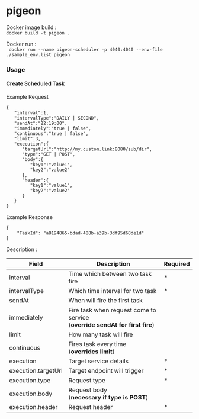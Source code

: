 
# pigeon 

Docker image build :\
```docker build -t pigeon .```

Docker run :\
``` docker run --name pigeon-scheduler -p 4040:4040 --env-file ./sample_env.list pigeon```

### Usage

#### Create Scheduled Task

Example Request

```
{
   "interval":1,
   "intervalType":"DAILY | SECOND",
   "sendAt":"22:19:00",
   "immediately":"true | false",
   "continuous":"true | false",
   "limit":3,
   "execution":{
      "targetUrl":"http://my.custom.link:8080/sub/dir",
      "type":"GET | POST",
      "body":{
         "key1":"value1",
         "key2":"value2"
      },
      "header":{
         "key1":"value1",
         "key2":"value2"
      }
   }
}
```

Example Response

```
{
    "TaskId": "a8194865-bdad-488b-a39b-3df95d68de1d"
}
```

Description : 

| Field               | Description                                                                      | Required |
| ------------------- | -------------------------------------------------------------------------------- | -------- |
| interval            | Time which between two task fire                                                 | *        |
| intervalType        | Which time interval for two task                                                 | *        |
| sendAt              | When will fire the first task                                                    |          |
| immediately         | Fire task when request come to service <br> (**override sendAt for first fire**) |          |
| limit               | How many task will fire                                                          |          |
| continuous          | Fires task every time <br> (**overrides limit**)                                 |          |
| execution           | Target service details                                                           | *        |
| execution.targetUrl | Target endpoint will trigger                                                     | *        |
| execution.type      | Request type                                                                     | *        |
| execution.body      | Request body <br> (**necessary if type is POST**)                                |          |
| execution.header    | Request header                                                                   | *        |
